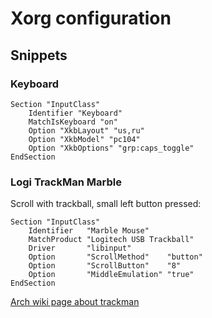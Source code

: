 # Xorg configuration

## Snippets

### Keyboard

```
Section "InputClass"
    Identifier "Keyboard"
    MatchIsKeyboard "on"
    Option "XkbLayout" "us,ru"
    Option "XkbModel" "pc104"
    Option "XkbOptions" "grp:caps_toggle"
EndSection
```

### Logi TrackMan Marble

Scroll with trackball, small left button pressed:

```
Section "InputClass"
    Identifier   "Marble Mouse"
    MatchProduct "Logitech USB Trackball"
    Driver       "libinput"
    Option       "ScrollMethod"    "button"
    Option       "ScrollButton"    "8"
    Option       "MiddleEmulation" "true"
EndSection
```

[Arch wiki page about trackman](https://wiki.archlinux.org/index.php/Logitech_Marble_Mouse)
